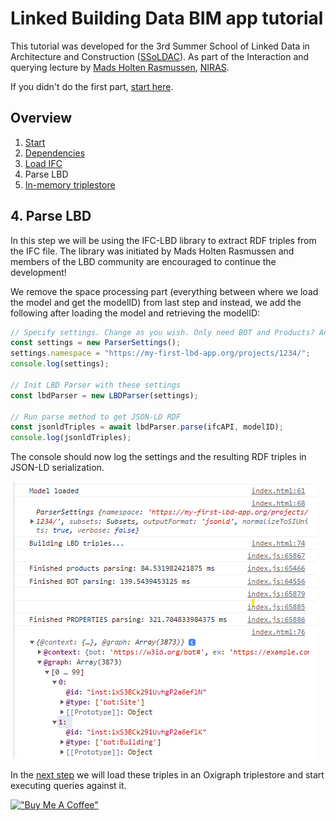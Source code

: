 # Linked Building Data BIM app tutorial

This tutorial was developed for the 3rd Summer School of Linked Data in Architecture and Construction ([SSoLDAC](https://linkedbuildingdata.net/ldac2023/summerschool)). As part of the Interaction and querying lecture by [Mads Holten Rasmussen](https://www.linkedin.com/in/mads-holten-rasmussen-061b7414/), [NIRAS](https://www.niras.com/).

If you didn't do the first part, [start here](https://github.com/LBD-Hackers/LBD-app-tutorial/tree/00_Start).

## Overview
1. [Start](https://github.com/LBD-Hackers/LBD-app-tutorial/tree/00_Start)
1. [Dependencies](https://github.com/LBD-Hackers/LBD-app-tutorial/tree/01_Dependencies)
1. [Load IFC](https://github.com/LBD-Hackers/LBD-app-tutorial/tree/02_Load_IFC)
1. Parse LBD
1. [In-memory triplestore](https://github.com/LBD-Hackers/LBD-app-tutorial/tree/04_In-memory_Triplestore)

## 4. Parse LBD

In this step we will be using the IFC-LBD library to extract RDF triples from the IFC file. The library was initiated by Mads Holten Rasmussen and members of the LBD community are encouraged to continue the development!

We remove the space processing part (everything between where we load the model and get the modelID) from last step and instead, we add the following after loading the model and retrieving the modelID:

```javascript
// Specify settings. Change as you wish. Only need BOT and Products? Another namespace?
const settings = new ParserSettings();
settings.namespace = "https://my-first-lbd-app.org/projects/1234/";
console.log(settings);

// Init LBD Parser with these settings
const lbdParser = new LBDParser(settings);

// Run parse method to get JSON-LD RDF
const jsonldTriples = await lbdParser.parse(ifcAPI, modelID);
console.log(jsonldTriples);
```

The console should now log the settings and the resulting RDF triples in JSON-LD serialization.

![Alt text](images/041.png)

In the [next step](https://github.com/LBD-Hackers/LBD-app-tutorial/tree/04_In-memory_Triplestore) we will load these triples in an Oxigraph triplestore and start executing queries against it.

[!["Buy Me A Coffee"](https://www.buymeacoffee.com/assets/img/custom_images/orange_img.png)](https://www.buymeacoffee.com/madsholten)